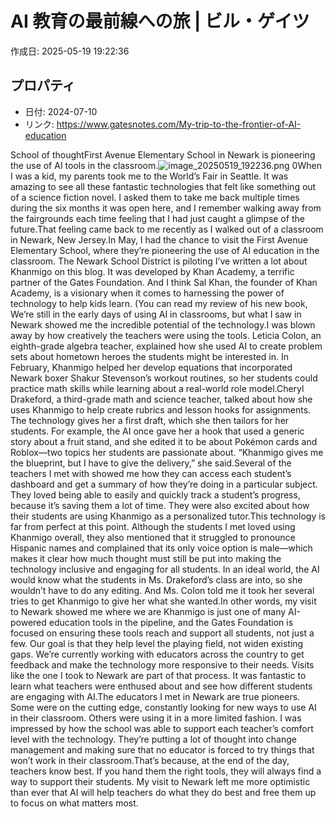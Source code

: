 # AI 教育の最前線への旅 | ビル・ゲイツ

作成日: 2025-05-19 19:22:36

## プロパティ

- 日付: 2024-07-10
- リンク: https://www.gatesnotes.com/My-trip-to-the-frontier-of-AI-education

School of thoughtFirst Avenue Elementary School in Newark is pioneering the use of AI tools in the classroom.![image_20250519_192236.png](../assets/image_20250519_192236.png)
0When I was a kid, my parents took me to the World’s Fair in Seattle. It was amazing to see all these fantastic technologies that felt like something out of a science fiction novel. I asked them to take me back multiple times during the six months it was open here, and I remember walking away from the fairgrounds each time feeling that I had just caught a glimpse of the future.That feeling came back to me recently as I walked out of a classroom in Newark, New Jersey.In May, I had the chance to visit the First Avenue Elementary School, where they’re pioneering the use of AI education in the classroom. The Newark School District is piloting I’ve written a lot about Khanmigo on this blog. It was developed by Khan Academy, a terrific partner of the Gates Foundation. And I think Sal Khan, the founder of Khan Academy, is a visionary when it comes to harnessing the power of technology to help kids learn. (You can read my review of his new book, We’re still in the early days of using AI in classrooms, but what I saw in Newark showed me the incredible potential of the technology.I was blown away by how creatively the teachers were using the tools. Leticia Colon, an eighth-grade algebra teacher, explained how she used AI to create problem sets about hometown heroes the students might be interested in. In February, Khanmigo helped her develop equations that incorporated Newark boxer Shakur Stevenson’s workout routines, so her students could practice math skills while learning about a real-world role model.Cheryl Drakeford, a third-grade math and science teacher, talked about how she uses Khanmigo to help create rubrics and lesson hooks for assignments. The technology gives her a first draft, which she then tailors for her students. For example, the AI once gave her a hook that used a generic story about a fruit stand, and she edited it to be about Pokémon cards and Roblox—two topics her students are passionate about. “Khanmigo gives me the blueprint, but I have to give the delivery,” she said.Several of the teachers I met with showed me how they can access each student’s dashboard and get a summary of how they’re doing in a particular subject. They loved being able to easily and quickly track a student’s progress, because it’s saving them a lot of time. They were also excited about how their students are using Khanmigo as a personalized tutor.This technology is far from perfect at this point. Although the students I met loved using Khanmigo overall, they also mentioned that it struggled to pronounce Hispanic names and complained that its only voice option is male—which makes it clear how much thought must still be put into making the technology inclusive and engaging for all students. In an ideal world, the AI would know what the students in Ms. Drakeford’s class are into, so she wouldn’t have to do any editing. And Ms. Colon told me it took her several tries to get Khanmigo to give her what she wanted.In other words, my visit to Newark showed me where we are Khanmigo is just one of many AI-powered education tools in the pipeline, and the Gates Foundation is focused on ensuring these tools reach and support all students, not just a few. Our goal is that they help level the playing field, not widen existing gaps. We’re currently working with educators across the country to get feedback and make the technology more responsive to their needs. Visits like the one I took to Newark are part of that process. It was fantastic to learn what teachers were enthused about and see how different students are engaging with AI.The educators I met in Newark are true pioneers. Some were on the cutting edge, constantly looking for new ways to use AI in their classroom. Others were using it in a more limited fashion. I was impressed by how the school was able to support each teacher’s comfort level with the technology. They’re putting a lot of thought into change management and making sure that no educator is forced to try things that won’t work in their classroom.That’s because, at the end of the day, teachers know best. If you hand them the right tools, they will always find a way to support their students. My visit to Newark left me more optimistic than ever that AI will help teachers do what they do best and free them up to focus on what matters most.